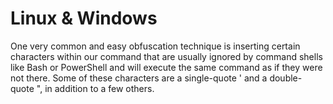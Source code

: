 # Linux & Windows
One very common and easy obfuscation technique is inserting certain characters within our command that are usually ignored by command shells like Bash or PowerShell and will execute the same command as if they were not there. Some of these characters are a single-quote ' and a double-quote ", in addition to a few others.
